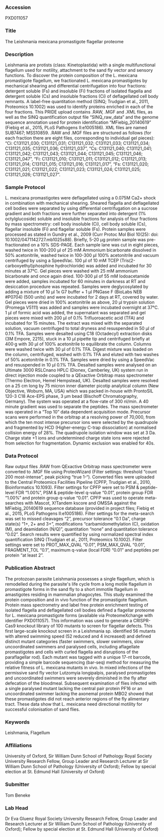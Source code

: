 ### Accession
PXD011057

### Title
The Leishmania mexicana promastigote flagellar proteome

### Description
Leishmania are protists (class: Kinetoplastida) with a single multifunctional flagellum used for motility, attachment to the sand fly vector and sensory functions. To discover the protein composition of the L. mexicana promastigote flagellum, we fractionated L. mexicana promastigotes by mechanical shearing and differential centrifugation into four fractions: detergent soluble (Fs) and insoluble (Fi) fractions of isolated flagella and detergent soluble (Cs) and insoluble fractions (Ci) of deflagellated cell body remnants. A label-free quantitation method (SINQ; Trudgian et al., 2011, Proteomics 10.1002) was used to identify proteins enriched in each of the four fractions. This PRIDE upload contains .RAW, .MGF and .XML files, as well as the SINQ quantification output file “SINQ_raw_data” and the genome sequence annotation used for protein identification “MFiebig_20140619” (Fiebig et al., 2015, PLoS Pathogens II:e1005186). XML files are named SUB7467; MSS10859. .RAW and .MGF files are structured as follows (for each fraction there are eight files, corresponding to individual gel pieces): “Ci: C131121_030; C131121_031; C131121_032; C131121_033; C131121_034; C131121_035; C131121_036; C131121_037”, “Cs: C131121_040; C131121_041; C131121_042; C131121_043; C131121_044; C131121_045; C131121_046; C131121_047”, “Fi: C131121_010; C131121_011; C131121_012; C131121_013; C131121_014; C131121_015; C131121_016; C131121_017”, “Fs: C131121_020; C131121_021; C131121_022; C131121_023; C131121_024; C131121_025; C131121_026; C131121_027”.

### Sample Protocol
L. mexicana promastigotes were deflagellated using a 0.075M Ca2+ shock in combination with mechanical shearing. Sheared flagella and deflagellated cell bodies were separated by using differential centrifugation on a sucrose gradient and both fractions were further separated into detergent (1% octylglucoside) soluble and insoluble fractions for analysis of four fractions by mass spectrometry: cell body insoluble (Ci), cell body soluble (Cs), flagellar insoluble (Fi) and flagellar soluble (Fs). Protein samples were processed as stated in Gundry et al., 2009 (Curr Protoc Mol Biol 10(25): doi: 10.1002/0471142727.mb1025s88). Briefly, 5-20 µg protein sample was pre-fractionated on a 10% SDS-PAGE. Each sample lane was cut in eight pieces, washed twice in 100-200 µl of 25 mM Ammonium bicarbonate dissolved in 50% acetonitrile, washed twice in 100-300 µl 100% acetonitrile and vacuum centrifuged by using a SpeedVac. 100 µl of 10 mM TCEP (Tris(2-carboxyethyl)phosphine hydrochloride) was added and incubated for 30 minutes at 37°C. Gel pieces were washed with 25 mM ammonium bicarbonate and once again dried. 100-300 µl of 55 mM Iodoacetamide were added, samples incubated for 60 minutes in darkness at RT and desiccation procedure was repeated. Samples were deglycosylated by adding a mixture of 10 µl 1x G7 buffer + 1 µl PNGase F (BioLabs NEB #P0704) (500 units) and were incubated for 2 days at RT, covered by water. Gel pieces were dried in 100% acetonitrile as above, 20 µl trypsin solution (Promega V5111) was added and samples were incubated overnight at 37°C. 1 µl of formic acid was added, the supernatant was separated and gel pieces were mixed with 200 µl of 0.1% Trifluoroacetic acid (TFA) and incubated for 15 minutes. The extract was mixed with the separated solution, vacuum centrifuged to total dryness and resuspended in 50 µl of 0.1% TFA. Samples were desalted using C18 (Octadecyl) extraction disks (3M Empore, 2215), stuck in a 10 µl pipette tip and centrifuged briefly at 400·g with 30 µl of 100% acetonitrile to equilibrate the column. Columns were washed twice with 30 µl of 0.1% TFA. Digest mixture was loaded on the column, centrifuged, washed with 0.1% TFA and eluted with two washes of 50% acetonitrile in 0.1% TFA. Samples were dried by using a SpeedVac and resuspended in 10 µl 0.1% TFA. Desalted samples were analysed on an Ultimate 3000 RSLCnano HPLC (Dionex, Camberley, UK) system run in direct injection mode coupled to a QExactive Orbitrap mass spectrometer (Thermo Electron, Hemel Hempstead, UK). Desalted samples were resolved on a 25 cm long by 75 micron inner diameter picotip analytical column (New Objective, Woburn, MA, USA) which was packed in-house with ProntoSIL 120-3 C18 Ace-EPS phase, 3 µm bead (Bischoff Chromatography, Germany). The system was operated at a flow-rate of 300 nl/min. A 40 minute gradient was used to separate the peptides. The mass spectrometer was operated in a “Top 10” data dependent acquisition mode. Precursor scans were performed in the orbitrap at a resolving power of 70,000, from which the ten most intense precursor ions were selected by the quadrupole and fragmented by HCD (Higher-energy C-trap dissociation) at normalised collision energy of 28%. The quadrupole isolation window was set at 3 Da.  Charge state +1 ions and undetermined charge state ions were rejected from selection for fragmentation. Dynamic exclusion was enabled for 40s.

### Data Protocol
Raw output files .RAW from QExactive Orbitrap mass spectrometer were converted to .MGF file using ProteoWizard (Filter settings: threshold “count 200 most-intense”, peak picking “true 1-“). Converted files were uploaded to the Central Proteomics Facilities Pipeline (CPFP, Trudgian et al., 2010, Bioinformatics 10.1093). Filter settings for CPFP were set to PSM & peptide-level FDR “1.00%”, PSM & peptide-level q-value “0.01”, protein group FDR “1.00%” and protein group q-value “0.01”. CPFP was used to operate meta-searches with Mascot, X!Tandem kscore and OMSSA against the MFiebig_20140619 sequence database (provided in project files; Fiebig et al., 2015, PLoS Pathogens II:e1005186). Filter settings for the meta-search was set to missed cleavages “2”, precursor tolerance “0.1 Da”, charge state(s) “1+, 2+ and 3+”, modifications “carbamidomethylation (C), oxidation (M), and deamidation (N/Q)”, quantitation “none” and quantitation tolerance “0.02”. Search results were quantified by using normalized spectral index quantification SINQ (Trudgian et al., 2011, Proteomics 10.1002). Filter settings were set to PROT_MAX_QVAL “0.01”, PSM_MAX_QVAL “0.01”, FRAGMENT_TOL “0.1”, maximum q-value (local FDR) “0.01”  and peptides per protein “at least 2”.

### Publication Abstract
The protozoan parasite Leishmania possesses a single flagellum, which is remodelled during the parasite's life cycle from a long motile flagellum in promastigote forms in the sand fly to a short immotile flagellum in amastigotes residing in mammalian phagocytes. This study examined the protein composition and in vivo function of the promastigote flagellum. Protein mass spectrometry and label free protein enrichment testing of isolated flagella and deflagellated cell bodies defined a flagellar proteome for L. mexicana promastigote forms (available via ProteomeXchange with identifier PXD011057). This information was used to generate a CRISPR-Cas9 knockout library of 100 mutants to screen for flagellar defects. This first large-scale knockout screen in a Leishmania sp. identified 56 mutants with altered swimming speed (52 reduced and 4 increased) and defined distinct mutant categories (faster swimmers, slower swimmers, slow uncoordinated swimmers and paralysed cells, including aflagellate promastigotes and cells with curled flagella and disruptions of the paraflagellar rod). Each mutant was tagged with a unique 17-nt barcode, providing a simple barcode sequencing (bar-seq) method for measuring the relative fitness of L. mexicana mutants in vivo. In mixed infections of the permissive sand fly vector Lutzomyia longipalpis, paralysed promastigotes and uncoordinated swimmers were severely diminished in the fly after defecation of the bloodmeal. Subsequent examination of flies infected with a single paralysed mutant lacking the central pair protein PF16 or an uncoordinated swimmer lacking the axonemal protein MBO2 showed that these promastigotes did not reach anterior regions of the fly alimentary tract. These data show that L. mexicana need directional motility for successful colonisation of sand flies.

### Keywords
Leishmania, Flagellum

### Affiliations
University of Oxford, Sir William Dunn School of Pathology
Royal Society University Research Fellow, Group Leader and Research Lecturer at Sir William Dunn School of Pathology (University of Oxford); Fellow by special election at St. Edmund Hall (University of Oxford)

### Submitter
Tom Beneke

### Lab Head
Dr Eva Gluenz
Royal Society University Research Fellow, Group Leader and Research Lecturer at Sir William Dunn School of Pathology (University of Oxford); Fellow by special election at St. Edmund Hall (University of Oxford)



